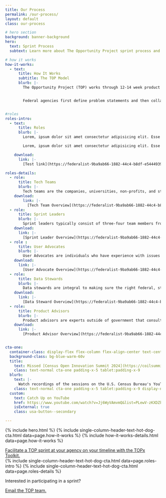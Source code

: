 ```yaml
---
title: Our Process
permalink: /our-process/
layout: default
class: our-process

# hero section
background: banner-background
hero:
  text: Sprint Process
  subtext: Learn more about The Opportunity Project sprint process and participant roles.

# how it works
how-it-works:
  - text:
      title: How It Works
      subtitle: The TOP Model
      blurb: |-
        The Opportunity Project (TOP) works through 12-14 week product development cycles—called ‘sprints.’<br><br>


        Federal agencies first define problem statements and then collaborate with technologists and community advocates outside of government, who rapidly build digital products to solve those challenges using open data.


#roles
roles-intro:
  - text:
      title: Roles
      blurb: |-
        Lorem, ipsum dolor sit amet consectetur adipisicing elit. Esse nesciunt impedit hic. Numquam illum obcaecati quasi!<br><br>

        Lorem, ipsum dolor sit amet consectetur adipisicing elit. Esse nesciunt impedit hic. Numquam illum obcaecati quasi!

    download:
      link: |-
        [Test link](https://federalist-9ba9ab66-1882-44c4-b8df-e5444939133c.sites.pages.cloud.gov/preview/uscensusbureau/the-opportunity-project/sadiejay-update-sprint/sprints/)

roles-details:
  - role:
      title: Tech Teams
      blurb: |-
        Tech teams are the companies, universities, non-profits, and students who build digital products in the sprints. They design, develop, and launch the products they build, and own and maintain the products after the sprints. Teams may also develop non-digital products, such as toolkits, policy interventions and more.
    download:
        link: |-
          [Tech Team Overview](https://federalist-9ba9ab66-1882-44c4-b8df-e5444939133c.sites.pages.cloud.gov/preview/uscensusbureau/the-opportunity-project/sadiejay-update-sprint/sprints/)
  - role:
      title: Sprint Leaders
      blurb: |-
        Sprint leaders typically consist of three-four team members from the federal agency or NGO that identify major challenges facing the public within their mission areas. During the 12-14 week sprint, experts and data stewards from each agency or NGO will provide feedback to the participating teams and assistance working with federal open data.
    download:
      link: |-
        [Sprint Leader Overview](https://federalist-9ba9ab66-1882-44c4-b8df-e5444939133c.sites.pages.cloud.gov/preview/uscensusbureau/the-opportunity-project/sadiejay-update-sprint/sprints/)
  - role :
      title: User Advocates
      blurb: |-
        User Advocates are individuals who have experience with issues directly related to the challenges, and who work closely with end-users. Even better, they can be individuals who have experienced the problem directly. Community leaders, local or national advocates, service providers, and people with direct lived experience make great user advocates.
    download:
      link: |-
        [User Advocate Overview](https://federalist-9ba9ab66-1882-44c4-b8df-e5444939133c.sites.pages.cloud.gov/preview/uscensusbureau/the-opportunity-project/sadiejay-update-sprint/sprints/)
  - role:
      title: Data Stewards
      blurb: |-
        Data stewards are integral to making sure the right federal, state or local open data is used, and help to answer technical questions participants may have.
    download:
      link: |-
        [Data Steward Overview](https://federalist-9ba9ab66-1882-44c4-b8df-e5444939133c.sites.pages.cloud.gov/preview/uscensusbureau/the-opportunity-project/sadiejay-update-sprint/sprints/)
  - role:
      title: Product Advisors
      blurb: |-
        Product advisors are experts outside of government that consult and help teams develop products with a viable long term strategy; making sure that the product can be maintained and has a real, lasting impact on the intended end user after the sprint.
    download:
      link: |-
        [Product Advisor Overview](https://federalist-9ba9ab66-1882-44c4-b8df-e5444939133c.sites.pages.cloud.gov/preview/uscensusbureau/the-opportunity-project/sadiejay-update-sprint/sprints/)


cta-one:
  container-class: display-flex flex-column flex-align-center text-center cta-one
  background-class: bg-blue-warm-60v
  title:
    text: Missed [Census Open Innovation Summit 2024](https://coilsummit2024.splashthat.com/)? Watch the recordings on YouTube, featuring 25 sessions, more than 90 speakers, and 30 new tech products.
    class: text-normal cta-one padding-x-5 tablet:padding-x-9
  blurb:
    text: |-
      Watch recordings of the sessions on the U.S. Census Bureau's YouTube channel:
    class: text-normal cta-one padding-x-5 tablet:padding-x-9 display-none
  custom:
    text: Catch Up on YouTube
    href: https://www.youtube.com/watch?v=Jj6WyVAmvmQ&list=PLewV-zKXDZkghdjPUCmmU02T7xI2dUPme
    isExternal: true
    class: usa-button--secondary

---
```


{% include hero.html %}
{% include single-column-header-text-hot-dog-cta.html data=page.how-it-works %}
{% include how-it-works-details.html data=page.how-it-works %}

<section class="grid-container padding-y-7 padding-x-4 bg-blue header-text-hot-dog">
  <div>
    <a href="https://opportunity.census.gov/topx-toolkit/" target="_blank"
      class="usa-button text-ink padding-y-1 padding-x-3 usa-button--outline margin-top-4 site-button">
      Facilitate a TOP sprint at your agency on your timeline with the TOPx Toolkit.
    </a>
  </div>
</section>
{% include single-column-header-text-hot-dog-cta.html data=page.roles-intro %}
{% include single-column-header-text-hot-dog-cta.html data=page.roles-details %}
<section class="bg-white header-text-hot-dog padding-y-3 display-flex flex-justify-end">
  <div class="radius-left-pill semi-cta bg-blue">
    <div class="grid-container padding-x-4">
      <p>Interested in participating in a sprint?</p>
    <a href="{{ site.baseurl }}/{{ site.annual_reports.2019 }}" target="_blank"
      class="text-ink padding-y-1 margin-top-4">
      Email the TOP team.
    </a>
    </div>
  </div>
</section>
